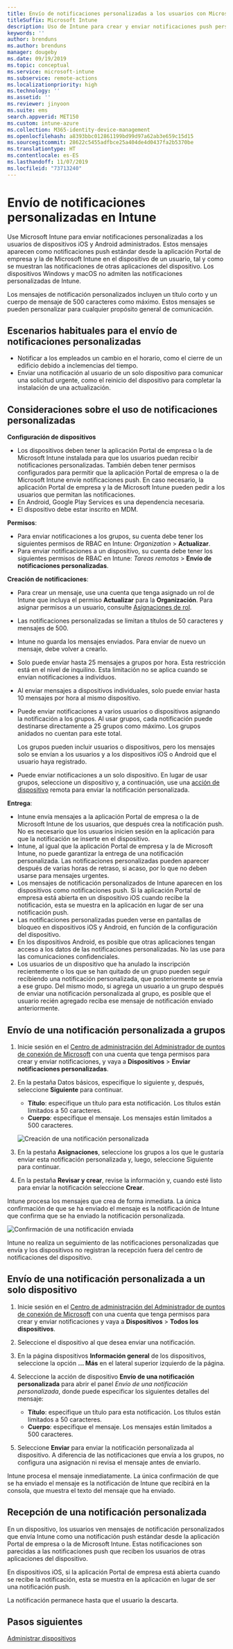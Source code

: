 ```yaml
---
title: Envío de notificaciones personalizadas a los usuarios con Microsoft Intune
titleSuffix: Microsoft Intune
description: Uso de Intune para crear y enviar notificaciones push personalizadas a los usuarios de dispositivos iOS y Android
keywords: ''
author: brenduns
ms.author: brenduns
manager: dougeby
ms.date: 09/19/2019
ms.topic: conceptual
ms.service: microsoft-intune
ms.subservice: remote-actions
ms.localizationpriority: high
ms.technology: ''
ms.assetid: ''
ms.reviewer: jinyoon
ms.suite: ems
search.appverid: MET150
ms.custom: intune-azure
ms.collection: M365-identity-device-management
ms.openlocfilehash: a8393bbc012861199bd99d97a62ab3e659c15d15
ms.sourcegitcommit: 28622c5455adfbce25a404de4d0437fa2b5370be
ms.translationtype: HT
ms.contentlocale: es-ES
ms.lasthandoff: 11/07/2019
ms.locfileid: "73713240"
---
```

# <a name="send-custom-notifications-in-intune"></a>Envío de notificaciones personalizadas en Intune  

Use Microsoft Intune para enviar notificaciones personalizadas a los usuarios de dispositivos iOS y Android administrados. Estos mensajes aparecen como notificaciones push estándar desde la aplicación Portal de empresa y la de Microsoft Intune en el dispositivo de un usuario, tal y como se muestran las notificaciones de otras aplicaciones del dispositivo. Los dispositivos Windows y macOS no admiten las notificaciones personalizadas de Intune.   

Los mensajes de notificación personalizados incluyen un título corto y un cuerpo de mensaje de 500 caracteres como máximo. Estos mensajes se pueden personalizar para cualquier propósito general de comunicación.

## <a name="common-scenarios-for-sending-custom-notifications"></a>Escenarios habituales para el envío de notificaciones personalizadas  

- Notificar a los empleados un cambio en el horario, como el cierre de un edificio debido a inclemencias del tiempo.
- Enviar una notificación al usuario de un solo dispositivo para comunicar una solicitud urgente, como el reinicio del dispositivo para completar la instalación de una actualización. 

## <a name="considerations-for-using-custom-notifications"></a>Consideraciones sobre el uso de notificaciones personalizadas

**Configuración de dispositivos** 

- Los dispositivos deben tener la aplicación Portal de empresa o la de Microsoft Intune instalada para que los usuarios puedan recibir notificaciones personalizadas. También deben tener permisos configurados para permitir que la aplicación Portal de empresa o la de Microsoft Intune envíe notificaciones push. En caso necesario, la aplicación Portal de empresa y la de Microsoft Intune pueden pedir a los usuarios que permitan las notificaciones.  
- En Android, Google Play Services es una dependencia necesaria.  
- El dispositivo debe estar inscrito en MDM.

**Permisos**:
- Para enviar notificaciones a los grupos, su cuenta debe tener los siguientes permisos de RBAC en Intune: *Organization* > **Actualizar**.
- Para enviar notificaciones a un dispositivo, su cuenta debe tener los siguientes permisos de RBAC en Intune: *Tareas remotas* > **Envío de notificaciones personalizadas**.

**Creación de notificaciones**:  
- Para crear un mensaje, use una cuenta que tenga asignado un rol de Intune que incluya el permiso **Actualizar** para la **Organización**. Para asignar permisos a un usuario, consulte [Asignaciones de rol](../fundamentals/role-based-access-control.md#role-assignments).  
- Las notificaciones personalizadas se limitan a títulos de 50 caracteres y mensajes de 500.  
- Intune no guarda los mensajes enviados. Para enviar de nuevo un mensaje, debe volver a crearlo.  
- Solo puede enviar hasta 25 mensajes a grupos por hora. Esta restricción está en el nivel de inquilino. Esta limitación no se aplica cuando se envían notificaciones a individuos.
- Al enviar mensajes a dispositivos individuales, solo puede enviar hasta 10 mensajes por hora al mismo dispositivo. 
- Puede enviar notificaciones a varios usuarios o dispositivos asignando la notificación a los grupos. Al usar grupos, cada notificación puede destinarse directamente a 25 grupos como máximo. Los grupos anidados no cuentan para este total.  

  Los grupos pueden incluir usuarios o dispositivos, pero los mensajes solo se envían a los usuarios y a los dispositivos iOS o Android que el usuario haya registrado.  
- Puede enviar notificaciones a un solo dispositivo. En lugar de usar grupos, seleccione un dispositivo y, a continuación, use una [acción de dispositivo](device-management.md#available-device-actions) remota para enviar la notificación personalizada.  

**Entrega**:  
- Intune envía mensajes a la aplicación Portal de empresa o la de Microsoft Intune de los usuarios, que después crea la notificación push. No es necesario que los usuarios inicien sesión en la aplicación para que la notificación se inserte en el dispositivo.  
- Intune, al igual que la aplicación Portal de empresa y la de Microsoft Intune, no puede garantizar la entrega de una notificación personalizada. Las notificaciones personalizadas pueden aparecer después de varias horas de retraso, si acaso, por lo que no deben usarse para mensajes urgentes.  
- Los mensajes de notificación personalizados de Intune aparecen en los dispositivos como notificaciones push. Si la aplicación Portal de empresa está abierta en un dispositivo iOS cuando recibe la notificación, esta se muestra en la aplicación en lugar de ser una notificación push.  
- Las notificaciones personalizadas pueden verse en pantallas de bloqueo en dispositivos iOS y Android, en función de la configuración del dispositivo.  
- En los dispositivos Android, es posible que otras aplicaciones tengan acceso a los datos de las notificaciones personalizadas. No las use para las comunicaciones confidenciales.  
- Los usuarios de un dispositivo que ha anulado la inscripción recientemente o los que se han quitado de un grupo pueden seguir recibiendo una notificación personalizada, que posteriormente se envía a ese grupo.  Del mismo modo, si agrega un usuario a un grupo después de enviar una notificación personalizada al grupo, es posible que el usuario recién agregado reciba ese mensaje de notificación enviado anteriormente.  

## <a name="send-a-custom-notification-to-groups"></a>Envío de una notificación personalizada a grupos  

1. Inicie sesión en el [Centro de administración del Administrador de puntos de conexión de Microsoft](https://go.microsoft.com/fwlink/?linkid=2109431) con una cuenta que tenga permisos para crear y enviar notificaciones, y vaya a **Dispositivos** > **Enviar notificaciones personalizadas**.  

2. En la pestaña Datos básicos, especifique lo siguiente y, después, seleccione **Siguiente** para continuar.  
   - **Título**: especifique un título para esta notificación. Los títulos están limitados a 50 caracteres.  
   - **Cuerpo**: especifique el mensaje. Los mensajes están limitados a 500 caracteres.

   ![Creación de una notificación personalizada](./media/custom-notifications/custom-notifications.png)  

3. En la pestaña **Asignaciones**, seleccione los grupos a los que le gustaría enviar esta notificación personalizada y, luego, seleccione Siguiente para continuar.  

4. En la pestaña **Revisar y crear**, revise la información y, cuando esté listo para enviar la notificación seleccione **Crear**.  

Intune procesa los mensajes que crea de forma inmediata. La única confirmación de que se ha enviado el mensaje es la notificación de Intune que confirma que se ha enviado la notificación personalizada.  

![Confirmación de una notificación enviada](./media/custom-notifications/notification-sent.png)  

Intune no realiza un seguimiento de las notificaciones personalizadas que envía y los dispositivos no registran la recepción fuera del centro de notificaciones del dispositivo.  

## <a name="send-a-custom-notification-to-a-single-device"></a>Envío de una notificación personalizada a un solo dispositivo  

1. Inicie sesión en el [Centro de administración del Administrador de puntos de conexión de Microsoft](https://go.microsoft.com/fwlink/?linkid=2109431) con una cuenta que tenga permisos para crear y enviar notificaciones y vaya a **Dispositivos** > **Todos los dispositivos**.  

2. Seleccione el dispositivo al que desea enviar una notificación.  

3. En la página dispositivos **Información general** de los dispositivos, seleccione la opción **... Más** en el lateral superior izquierdo de la página.  

4. Seleccione la acción de dispositivo **Envío de una notificación personalizada** para abrir el panel *Envío de una notificación personalizada*, donde puede especificar los siguientes detalles del mensaje:  

   - **Título**: especifique un título para esta notificación. Los títulos están limitados a 50 caracteres.  
   - **Cuerpo**: especifique el mensaje. Los mensajes están limitados a 500 caracteres.  

5. Seleccione **Enviar** para enviar la notificación personalizada al dispositivo. A diferencia de las notificaciones que envía a los grupos, no configura una asignación ni revisa el mensaje antes de enviarlo.  

Intune procesa el mensaje inmediatamente. La única confirmación de que se ha enviado el mensaje es la notificación de Intune que recibirá en la consola, que muestra el texto del mensaje que ha enviado.  

## <a name="receive-a-custom-notification"></a>Recepción de una notificación personalizada  

En un dispositivo, los usuarios ven mensajes de notificación personalizados que envía Intune como una notificación push estándar desde la aplicación Portal de empresa o la de Microsoft Intune. Estas notificaciones son parecidas a las notificaciones push que reciben los usuarios de otras aplicaciones del dispositivo.  

En dispositivos iOS, si la aplicación Portal de empresa está abierta cuando se recibe la notificación, esta se muestra en la aplicación en lugar de ser una notificación push.  

La notificación permanece hasta que el usuario la descarta.  

## <a name="next-steps"></a>Pasos siguientes  

[Administrar dispositivos](device-management.md)
